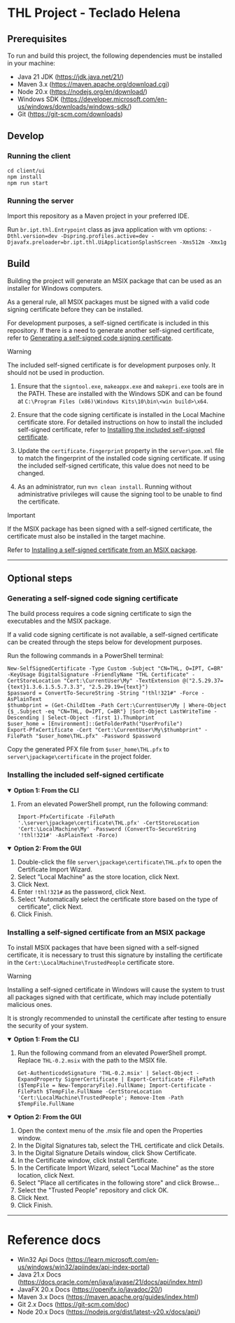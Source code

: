 # THL Project - Teclado Helena

## Prerequisites
To run and build this project, the following dependencies must be installed in your machine:
* Java 21 JDK (https://jdk.java.net/21/)
* Maven 3.x (https://maven.apache.org/download.cgi)
* Node 20.x (https://nodejs.org/en/download/)
* Windows SDK (https://developer.microsoft.com/en-us/windows/downloads/windows-sdk/)
* Git (https://git-scm.com/downloads)

## Develop
### Running the client
```
cd client/ui
npm install
npm run start
```

### Running the server
Import this repository as a Maven project in your preferred IDE.

Run ```br.ipt.thl.Entrypoint``` class as java application with vm
options: ```-Dthl.version=dev -Dspring.profiles.active=dev -Djavafx.preloader=br.ipt.thl.UiApplicationSplashScreen -Xms512m -Xmx1g```

## Build
Building the project will generate an MSIX package that can be used as an installer for Windows computers.

As a general rule, all MSIX packages must be signed with a valid code signing certificate before they can be installed.

For development purposes, a self-signed certificate is included in this repository.
If there is a need to generate another self-signed certificate, refer to [Generating a self-signed code signing certificate](#Generating-a-self-signed-code-signing-certificate).

> [!WARNING]
> The included self-signed certificate is for development purposes only. It should not be used in production.

1. Ensure that the `signtool.exe`, `makeappx.exe` and `makepri.exe` tools are in the PATH.
These are installed with the Windows SDK and can be found at `C:\Program Files (x86)\Windows Kits\10\bin\<win build>\x64`.

2. Ensure that the code signing certificate is installed in the Local Machine certificate store.
For detailed instructions on how to install the included self-signed certificate, refer to [Installing the included self-signed certificate](#Installing-the-included-self-signed-certificate). 

3. Update the `certificate.fingerprint` property in the `server\pom.xml` file to match the fingerprint of the installed code signing certificate.
If using the included self-signed certificate, this value does not need to be changed.

4. As an administrator, run ```mvn clean install```. Running without administrative privileges will cause the signing tool to be unable to find the certificate.

> [!IMPORTANT]
> If the MSIX package has been signed with a self-signed certificate, the certificate must also be installed in the target machine.
>
> Refer to [Installing a self-signed certificate from an MSIX package](#Installing-a-self-signed-certificate-from-an-MSIX-package).

***

## Optional steps

### Generating a self-signed code signing certificate

The build process requires a code signing certificate to sign the executables and the MSIX package.

If a valid code signing certificate is not available, a self-signed certificate can be created through the steps below for development purposes.

Run the following commands in a PowerShell terminal:

```
New-SelfSignedCertificate -Type Custom -Subject "CN=THL, O=IPT, C=BR" -KeyUsage DigitalSignature -FriendlyName "THL Certificate" -CertStoreLocation "Cert:\CurrentUser\My" -TextExtension @("2.5.29.37={text}1.3.6.1.5.5.7.3.3", "2.5.29.19={text}")
$password = ConvertTo-SecureString -String "!thl!321#" -Force -AsPlainText
$thumbprint = (Get-ChildItem -Path Cert:\CurrentUser\My | Where-Object {$_.Subject -eq "CN=THL, O=IPT, C=BR"} |Sort-Object LastWriteTime -Descending | Select-Object -first 1).Thumbprint
$user_home = [Environment]::GetFolderPath("UserProfile")
Export-PfxCertificate -Cert "Cert:\CurrentUser\My\$thumbprint" -FilePath "$user_home\THL.pfx" -Password $password
```

Copy the generated PFX file from `$user_home\THL.pfx` to `server\jpackage\certificate` in the project folder.

### Installing the included self-signed certificate

<details open>
<summary><b>Option 1: From the CLI</b></summary>

1. From an elevated PowerShell prompt, run the following command:
   ```
   Import-PfxCertificate -FilePath '.\server\jpackage\certificate\THL.pfx' -CertStoreLocation 'Cert:\LocalMachine\My' -Password (ConvertTo-SecureString '!thl!321#' -AsPlainText -Force)
   ```
</details>

<details open>
<summary><b>Option 2: From the GUI</b></summary>

1. Double-click the file `server\jpackage\certificate\THL.pfx` to open the Certificate Import Wizard.
2. Select "Local Machine" as the store location, click Next.
3. Click Next.
4. Enter `!thl!321#` as the password, click Next.
5. Select "Automatically select the certificate store based on the type of certificate", click Next.
6. Click Finish.

</details>

### Installing a self-signed certificate from an MSIX package

To install MSIX packages that have been signed with a self-signed certificate, it is necessary to trust this signature by installing the certificate in the ```Cert:\LocalMachine\TrustedPeople``` certificate store.

> [!WARNING]
> Installing a self-signed certificate in Windows will cause the system to trust all packages signed with that certificate, which may include potentially malicious ones.
> 
> It is strongly recommended to uninstall the certificate after testing to ensure the security of your system.

<details open>
<summary><b>Option 1: From the CLI</b></summary>

1. Run the following command from an elevated PowerShell prompt. Replace ```THL-0.2.msix``` with the path to the MSIX file.
   ```
   Get-AuthenticodeSignature 'THL-0.2.msix' | Select-Object -ExpandProperty SignerCertificate | Export-Certificate -FilePath ($TempFile = New-TemporaryFile).FullName; Import-Certificate -FilePath $TempFile.FullName -CertStoreLocation 'Cert:\LocalMachine\TrustedPeople'; Remove-Item -Path $TempFile.FullName
   ```
</details>

<details open>
<summary><b>Option 2: From the GUI</b></summary>

1. Open the context menu of the .msix file and open the Properties window.
2. In the Digital Signatures tab, select the THL certificate and click Details.
3. In the Digital Signature Details window, click Show Certificate.
4. In the Certificate window, click Install Certificate.
5. In the Certificate Import Wizard, select "Local Machine" as the store location, click Next.
6. Select "Place all certificates in the following store" and click Browse...
7. Select the "Trusted People" repository and click OK.
8. Click Next.
9. Click Finish.

</details>

***

# Reference docs

* Win32 Api Docs      (https://learn.microsoft.com/en-us/windows/win32/apiindex/api-index-portal)
* Java 21.x Docs      (https://docs.oracle.com/en/java/javase/21/docs/api/index.html)
* JavaFX 20.x Docs    (https://openjfx.io/javadoc/20/)
* Maven 3.x Docs      (https://maven.apache.org/guides/index.html)
* Git 2.x Docs        (https://git-scm.com/doc)
* Node 20.x Docs      (https://nodejs.org/dist/latest-v20.x/docs/api/)
